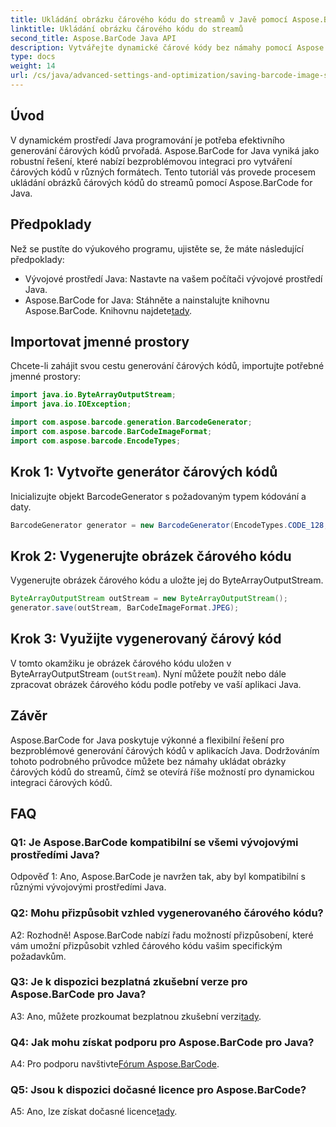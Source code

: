```yaml
---
title: Ukládání obrázku čárového kódu do streamů v Javě pomocí Aspose.BarCode
linktitle: Ukládání obrázku čárového kódu do streamů
second_title: Aspose.BarCode Java API
description: Vytvářejte dynamické čárové kódy bez námahy pomocí Aspose.BarCode pro Java. Postupujte podle našeho podrobného průvodce a uložte obrázky čárových kódů do streamů.
type: docs
weight: 14
url: /cs/java/advanced-settings-and-optimization/saving-barcode-image-streams/
---
```

## Úvod

V dynamickém prostředí Java programování je potřeba efektivního generování čárových kódů prvořadá. Aspose.BarCode for Java vyniká jako robustní řešení, které nabízí bezproblémovou integraci pro vytváření čárových kódů v různých formátech. Tento tutoriál vás provede procesem ukládání obrázků čárových kódů do streamů pomocí Aspose.BarCode for Java.

## Předpoklady

Než se pustíte do výukového programu, ujistěte se, že máte následující předpoklady:

- Vývojové prostředí Java: Nastavte na vašem počítači vývojové prostředí Java.
- Aspose.BarCode for Java: Stáhněte a nainstalujte knihovnu Aspose.BarCode. Knihovnu najdete[tady](https://releases.aspose.com/barcode/java/).

## Importovat jmenné prostory

Chcete-li zahájit svou cestu generování čárových kódů, importujte potřebné jmenné prostory:

```java
import java.io.ByteArrayOutputStream;
import java.io.IOException;

import com.aspose.barcode.generation.BarcodeGenerator;
import com.aspose.barcode.BarCodeImageFormat;
import com.aspose.barcode.EncodeTypes;
```

## Krok 1: Vytvořte generátor čárových kódů

Inicializujte objekt BarcodeGenerator s požadovaným typem kódování a daty.

```java
BarcodeGenerator generator = new BarcodeGenerator(EncodeTypes.CODE_128, "123456");
```

## Krok 2: Vygenerujte obrázek čárového kódu

Vygenerujte obrázek čárového kódu a uložte jej do ByteArrayOutputStream.

```java
ByteArrayOutputStream outStream = new ByteArrayOutputStream();
generator.save(outStream, BarCodeImageFormat.JPEG);
```

## Krok 3: Využijte vygenerovaný čárový kód

V tomto okamžiku je obrázek čárového kódu uložen v ByteArrayOutputStream (`outStream`). Nyní můžete použít nebo dále zpracovat obrázek čárového kódu podle potřeby ve vaší aplikaci Java.

## Závěr

Aspose.BarCode for Java poskytuje výkonné a flexibilní řešení pro bezproblémové generování čárových kódů v aplikacích Java. Dodržováním tohoto podrobného průvodce můžete bez námahy ukládat obrázky čárových kódů do streamů, čímž se otevírá říše možností pro dynamickou integraci čárových kódů.

## FAQ

### Q1: Je Aspose.BarCode kompatibilní se všemi vývojovými prostředími Java?

Odpověď 1: Ano, Aspose.BarCode je navržen tak, aby byl kompatibilní s různými vývojovými prostředími Java.

### Q2: Mohu přizpůsobit vzhled vygenerovaného čárového kódu?

A2: Rozhodně! Aspose.BarCode nabízí řadu možností přizpůsobení, které vám umožní přizpůsobit vzhled čárového kódu vašim specifickým požadavkům.

### Q3: Je k dispozici bezplatná zkušební verze pro Aspose.BarCode pro Java?

 A3: Ano, můžete prozkoumat bezplatnou zkušební verzi[tady](https://releases.aspose.com/).

### Q4: Jak mohu získat podporu pro Aspose.BarCode pro Java?

 A4: Pro podporu navštivte[Fórum Aspose.BarCode](https://forum.aspose.com/c/barcode/13).

### Q5: Jsou k dispozici dočasné licence pro Aspose.BarCode?

 A5: Ano, lze získat dočasné licence[tady](https://purchase.aspose.com/temporary-license/).